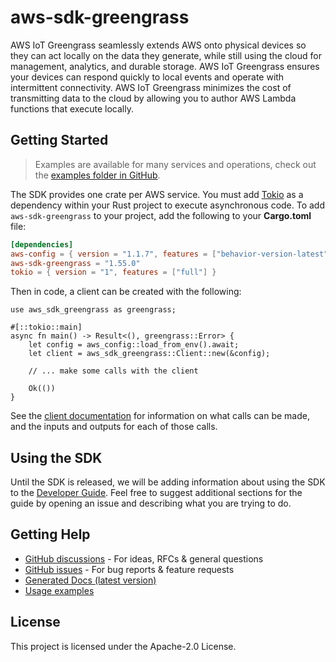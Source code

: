 # aws-sdk-greengrass

AWS IoT Greengrass seamlessly extends AWS onto physical devices so they can act locally on the data they generate, while still using the cloud for management, analytics, and durable storage. AWS IoT Greengrass ensures your devices can respond quickly to local events and operate with intermittent connectivity. AWS IoT Greengrass minimizes the cost of transmitting data to the cloud by allowing you to author AWS Lambda functions that execute locally.

## Getting Started

> Examples are available for many services and operations, check out the
> [examples folder in GitHub](https://github.com/awslabs/aws-sdk-rust/tree/main/examples).

The SDK provides one crate per AWS service. You must add [Tokio](https://crates.io/crates/tokio)
as a dependency within your Rust project to execute asynchronous code. To add `aws-sdk-greengrass` to
your project, add the following to your **Cargo.toml** file:

```toml
[dependencies]
aws-config = { version = "1.1.7", features = ["behavior-version-latest"] }
aws-sdk-greengrass = "1.55.0"
tokio = { version = "1", features = ["full"] }
```

Then in code, a client can be created with the following:

```rust,no_run
use aws_sdk_greengrass as greengrass;

#[::tokio::main]
async fn main() -> Result<(), greengrass::Error> {
    let config = aws_config::load_from_env().await;
    let client = aws_sdk_greengrass::Client::new(&config);

    // ... make some calls with the client

    Ok(())
}
```

See the [client documentation](https://docs.rs/aws-sdk-greengrass/latest/aws_sdk_greengrass/client/struct.Client.html)
for information on what calls can be made, and the inputs and outputs for each of those calls.

## Using the SDK

Until the SDK is released, we will be adding information about using the SDK to the
[Developer Guide](https://docs.aws.amazon.com/sdk-for-rust/latest/dg/welcome.html). Feel free to suggest
additional sections for the guide by opening an issue and describing what you are trying to do.

## Getting Help

* [GitHub discussions](https://github.com/awslabs/aws-sdk-rust/discussions) - For ideas, RFCs & general questions
* [GitHub issues](https://github.com/awslabs/aws-sdk-rust/issues/new/choose) - For bug reports & feature requests
* [Generated Docs (latest version)](https://awslabs.github.io/aws-sdk-rust/)
* [Usage examples](https://github.com/awslabs/aws-sdk-rust/tree/main/examples)

## License

This project is licensed under the Apache-2.0 License.

